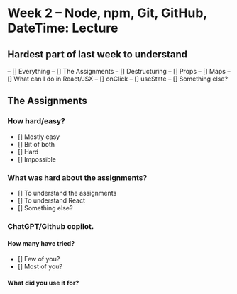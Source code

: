 # Week 2 – Node, npm, Git, GitHub, DateTime: Lecture

## Hardest part of last week to understand

– [] Everything
– [] The Assignments
– [] Destructuring
– [] Props
– [] Maps
– [] What can I do in React/JSX
– [] onClick
– [] useState
– [] Something else?

## The Assignments

### How hard/easy?

- [] Mostly easy
- [] Bit of both
- [] Hard
- [] Impossible

### What was hard about the assignments?

- [] To understand the assignments
- [] To understand React
- [] Something else?

### ChatGPT/Github copilot.

#### How many have tried?

- [] Few of you?
- [] Most of you?

#### What did you use it for?

